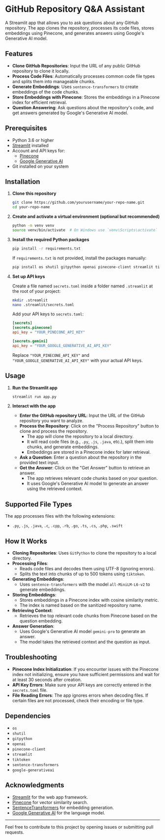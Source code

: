 # GitHub Repository Q&A Assistant

A Streamlit app that allows you to ask questions about any GitHub repository. The app clones the repository, processes its code files, stores embeddings using Pinecone, and generates answers using Google's Generative AI model.

## Features

- **Clone GitHub Repositories**: Input the URL of any public GitHub repository to clone it locally.
- **Process Code Files**: Automatically processes common code file types and splits them into manageable chunks.
- **Generate Embeddings**: Uses `sentence-transformers` to create embeddings of the code chunks.
- **Store Embeddings with Pinecone**: Stores the embeddings in a Pinecone index for efficient retrieval.
- **Question Answering**: Ask questions about the repository's code, and get answers generated by Google's Generative AI model.

## Prerequisites

- Python 3.6 or higher
- [Streamlit](https://streamlit.io/) installed
- Account and API keys for:
  - [Pinecone](https://www.pinecone.io/)
  - [Google Generative AI](https://developers.google.com/ai/generative-ai)
- Git installed on your system

## Installation

1. **Clone this repository**

   ```bash
   git clone https://github.com/yourusername/your-repo-name.git
   cd your-repo-name
   ```

2. **Create and activate a virtual environment (optional but recommended)**

   ```bash
   python -m venv venv
   source venv/bin/activate  # On Windows use `venv\Scripts\activate`
   ```

3. **Install the required Python packages**

   ```bash
   pip install -r requirements.txt
   ```

   If `requirements.txt` is not provided, install the packages manually:

   ```bash
   pip install os shutil gitpython openai pinecone-client streamlit tiktoken sentence-transformers google-generativeai
   ```

4. **Set up API keys**

   Create a file named `secrets.toml` inside a folder named `.streamlit` at the root of your project:

   ```bash
   mkdir .streamlit
   nano .streamlit/secrets.toml
   ```

   Add your API keys to `secrets.toml`:

   ```toml
   [secrets]
   [secrets.pinecone]
   api_key = "YOUR_PINECONE_API_KEY"

   [secrets.gemini]
   api_key = "YOUR_GOOGLE_GENERATIVE_AI_API_KEY"
   ```

   Replace `"YOUR_PINECONE_API_KEY"` and `"YOUR_GOOGLE_GENERATIVE_AI_API_KEY"` with your actual API keys.

## Usage

1. **Run the Streamlit app**

   ```bash
   streamlit run app.py
   ```

2. **Interact with the app**

   - **Enter the GitHub repository URL**: Input the URL of the GitHub repository you want to analyze.
   - **Process the Repository**: Click on the "Process Repository" button to clone and process the repository.
     - The app will clone the repository to a local directory.
     - It will read code files (e.g., `.py`, `.js`, `.java`, etc.), split them into chunks, and generate embeddings.
     - Embeddings are stored in a Pinecone index for later retrieval.
   - **Ask a Question**: Enter a question about the repository in the provided text input.
   - **Get the Answer**: Click on the "Get Answer" button to retrieve an answer.
     - The app retrieves relevant code chunks based on your question.
     - It uses Google's Generative AI model to generate an answer using the retrieved context.

## Supported File Types

The app processes files with the following extensions:

- `.py`, `.js`, `.java`, `.c`, `.cpp`, `.rb`, `.go`, `.ts`, `.cs`, `.php`, `.swift`

## How It Works

- **Cloning Repositories**: Uses `GitPython` to clone the repository to a local directory.
- **Processing Files**: 
  - Reads code files and decodes them using UTF-8 (ignoring errors).
  - Splits the text into chunks of up to 500 tokens using `tiktoken`.
- **Generating Embeddings**:
  - Uses `sentence-transformers` with the model `all-MiniLM-L6-v2` to generate embeddings.
- **Storing Embeddings**:
  - Stores embeddings in a Pinecone index with cosine similarity metric.
  - The index is named based on the sanitized repository name.
- **Retrieving Context**:
  - Retrieves the top relevant code chunks from Pinecone based on the question embedding.
- **Answer Generation**:
  - Uses Google's Generative AI model `gemini-pro` to generate an answer.
  - The model takes the retrieved context and the question as input.

## Troubleshooting

- **Pinecone Index Initialization**: If you encounter issues with the Pinecone index not initializing, ensure you have sufficient permissions and wait for at least 30 seconds after creation.
- **API Key Errors**: Make sure your API keys are correctly entered in the `secrets.toml` file.
- **File Reading Errors**: The app ignores errors when decoding files. If certain files are not processed, check their encoding or file type.

## Dependencies

- `os`
- `shutil`
- `gitpython`
- `openai`
- `pinecone-client`
- `streamlit`
- `tiktoken`
- `sentence-transformers`
- `google-generativeai`


## Acknowledgments

- [Streamlit](https://streamlit.io/) for the web app framework.
- [Pinecone](https://www.pinecone.io/) for vector similarity search.
- [SentenceTransformers](https://www.sbert.net/) for embedding generation.
- [Google Generative AI](https://developers.google.com/ai/generative-ai) for the language model.

---

Feel free to contribute to this project by opening issues or submitting pull requests.
